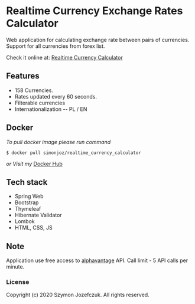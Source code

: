 # Realtime Currency Exchange Rates Calculator

Web application for calculating exchange rate between pairs of currencies.
Support for all currencies from forex list.

Check it online at: [Realtime Currency Calculator](https://currency-cal.herokuapp.com)
## Features
-   158 Currencies.
-   Rates updated every 60 seconds.
-   Filterable currencies
-   Internationalization -- PL / EN
 
## Docker
 *To pull docker image please run command*
   
`$ docker pull simonjoz/realtime_currency_calculator`
   
 *or Visit my* [Docker Hub](https://hub.docker.com/r/simonjoz/realtime_currency_calculator)

## Tech stack

 - Spring Web
 - Bootstrap
 - Thymeleaf
 - Hibernate Validator
 - Lombok
 - HTML, CSS, JS 


## Note
Application use free access to [alphavantage](https://www.alphavantage.co) API.
Call limit - 5 API calls per minute.

### License
Copyright (c) 2020 Szymon Jozefczuk. All rights reserved.